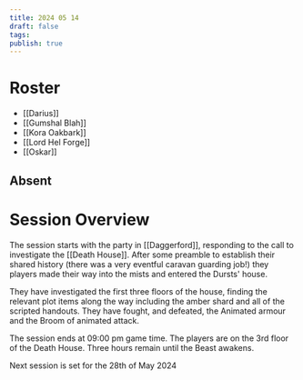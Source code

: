 ```yaml
---
title: 2024 05 14
draft: false
tags: 
publish: true
---
```


# Roster
- [[Darius]]
- [[Gumshal Blah]]
- [[Kora Oakbark]]
- [[Lord Hel Forge]]
- [[Oskar]]
## Absent

# Session Overview
The session starts with the party in [[Daggerford]], responding to the call to investigate the [[Death House]]. After some preamble to establish their shared history (there was a very eventful caravan guarding job!) they players made their way into the mists and entered the Dursts' house.

They have investigated the first three floors of the house, finding the relevant plot items along the way including the amber shard and all of the scripted handouts. They have fought, and defeated, the Animated armour and the Broom of animated attack.

The session ends at 09:00 pm game time. The players are on the 3rd floor of the Death House. Three hours remain until the Beast awakens.

Next session is set for the 28th of May 2024